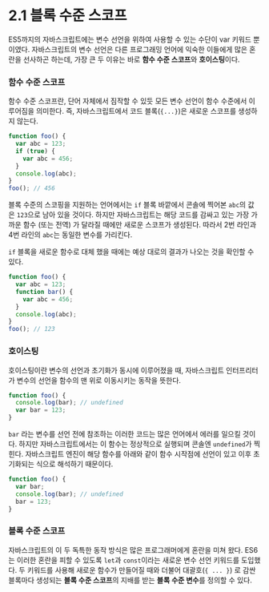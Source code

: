 # 2.1 블록 수준 스코프

ES5까지의 자바스크립트에는 변수 선언을 위하여 사용할 수 있는 수단이 var 키워드 뿐이였다. 자바스크립트의 변수 선언은 다른 프로그래밍 언어에 익숙한 이들에게 많은 혼란을 선사하곤 하는데, 가장 큰 두 이유는 바로 **함수 수준 스코프**와 **호이스팅**이다.

### **함수 수준 스코프**

함수 수준 스코프란, 단어 자체에서 짐작할 수 있듯 모든 변수 선언이 함수 수준에서 이루어짐을 의미한다. 즉, 자바스크립트에서 코드 블록\(`{...}`\)은 새로운 스코프를 생성하지 않는다.

```javascript
function foo() {
  var abc = 123;
  if (true) {
    var abc = 456;
  }
  console.log(abc);
}
foo(); // 456
```

블록 수준의 스코핑을 지원하는 언어에서는 `if` 블록 바깥에서 콘솔에 찍어본 `abc`의 값은 `123`으로 남아 있을 것이다. 하지만 자바스크립트는 해당 코드를 감싸고 있는 가장 가까운 함수 \(또는 전역\) 가 달라질 때에만 새로운 스코프가 생성된다. 따라서 2번 라인과 4번 라인의 `abc`는 동일한 변수를 가리킨다. 

`if` 블록을 새로운 함수로 대체 했을 때에는 예상 대로의 결과가 나오는 것을 확인할 수 있다.

```javascript
function foo() {
  var abc = 123;
  function bar() {
    var abc = 456;
  }
  console.log(abc);
}
foo(); // 123
```

### **호이스팅**

호이스팅이란 변수의 선언과 초기화가 동시에 이루어졌을 때, 자바스크립트 인터프리터가 변수의 선언을 함수의 맨 위로 이동시키는 동작을 뜻한다.

```javascript
function foo() {
  console.log(bar); // undefined
  var bar = 123;
}
```

`bar` 라는 변수를 선언 전에 참조하는 이러한 코드는 많은 언어에서 에러를 일으킬 것이다. 하지만 자바스크립트에서는 이 함수는 정상적으로 실행되며 콘솔엔 `undefined`가 찍힌다. 자바스크립트 엔진이 해당 함수를 아래와 같이 함수 시작점에 선언이 있고 이후 초기화되는 식으로 해석하기 때문이다.

```javascript
function foo() {
  var bar;
  console.log(bar); // undefined
  bar = 123;
}
```

### **블록 수준 스코프**

자바스크립트의 이 두 독특한 동작 방식은 많은 프로그래머에게 혼란을 미쳐 왔다. ES6는 이러한 혼란을 피할 수 있도록 `let`과 `const`이라는 새로운 변수 선언 키워드를 도입했다. 두 키워드를 사용해 새로운 함수가 만들어질 때와 더불어 대괄호\(`{ ... }`\) 로 감싼 블록마다 생성되는 **블록 수준 스코프**의 지배를 받는 **블록 수준 변수**를 정의할 수 있다.

